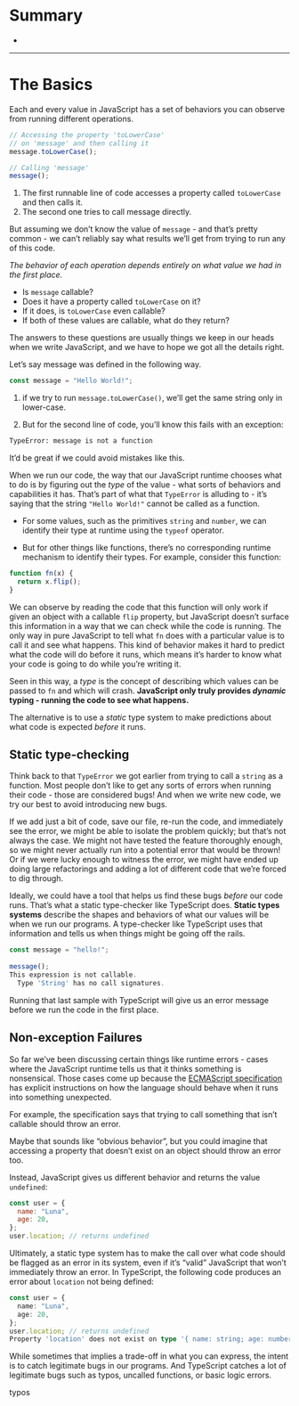 # Summary

- 


---

# The Basics

Each and every value in JavaScript has a set of behaviors you can observe from running different operations.

```js
// Accessing the property 'toLowerCase'
// on 'message' and then calling it
message.toLowerCase();

// Calling 'message'
message();
```

1. The first runnable line of code accesses a property called `toLowerCase` and then calls it.
2. The second one tries to call message directly.

But assuming we don’t know the value of `message` - and that’s pretty common - we can’t reliably say what results we’ll get from trying to run any of this code. 

*The behavior of each operation depends entirely on what value we had in the first place.*

- Is `message` callable?
- Does it have a property called `toLowerCase` on it?
- If it does, is `toLowerCase` even callable?
- If both of these values are callable, what do they return?

The answers to these questions are usually things we keep in our heads when we write JavaScript, and we have to hope we got all the details right.

Let’s say message was defined in the following way.

```js
const message = "Hello World!";
```

1. if we try to run `message.toLowerCase()`, we’ll get the same string only in lower-case.

2. But for the second line of code, you’ll know this fails with an exception:

```sh
TypeError: message is not a function
```

It’d be great if we could avoid mistakes like this.

When we run our code, the way that our JavaScript runtime chooses what to do is by figuring out the *type* of the value - what sorts of behaviors and capabilities it has. That’s part of what that `TypeError` is alluding to - it’s saying that the string `"Hello World!"` cannot be called as a function.

- For some values, such as the primitives `string` and `number`, we can identify their type at runtime using the `typeof` operator. 

- But for other things like functions, there’s no corresponding runtime mechanism to identify their types. For example, consider this function:

```js
function fn(x) {
  return x.flip();
}
```

We can observe by reading the code that this function will only work if given an object with a callable `flip` property, but JavaScript doesn’t surface this information in a way that we can check while the code is running. The only way in pure JavaScript to tell what `fn` does with a particular value is to call it and see what happens. This kind of behavior makes it hard to predict what the code will do before it runs, which means it’s harder to know what your code is going to do while you’re writing it.

Seen in this way, a *type* is the concept of describing which values can be passed to `fn` and which will crash. **JavaScript only truly provides *dynamic* typing - running the code to see what happens.**

The alternative is to use a *static* type system to make predictions about what code is expected *before* it runs.

## Static type-checking

Think back to that `TypeError` we got earlier from trying to call a `string` as a function. Most people don’t like to get any sorts of errors when running their code - those are considered bugs! And when we write new code, we try our best to avoid introducing new bugs.

If we add just a bit of code, save our file, re-run the code, and immediately see the error, we might be able to isolate the problem quickly; but that’s not always the case. We might not have tested the feature thoroughly enough, so we might never actually run into a potential error that would be thrown! Or if we were lucky enough to witness the error, we might have ended up doing large refactorings and adding a lot of different code that we’re forced to dig through.

Ideally, we could have a tool that helps us find these bugs *before* our code runs. That’s what a static type-checker like TypeScript does. **Static types systems** describe the shapes and behaviors of what our values will be when we run our programs. A type-checker like TypeScript uses that information and tells us when things might be going off the rails.

```ts
const message = "hello!";
 
message();
This expression is not callable.
  Type 'String' has no call signatures.
```

Running that last sample with TypeScript will give us an error message before we run the code in the first place.

## Non-exception Failures

So far we’ve been discussing certain things like runtime errors - cases where the JavaScript runtime tells us that it thinks something is nonsensical. Those cases come up because the [ECMAScript specification](https://tc39.github.io/ecma262/) has explicit instructions on how the language should behave when it runs into something unexpected.

For example, the specification says that trying to call something that isn’t callable should throw an error. 

Maybe that sounds like “obvious behavior”, but you could imagine that accessing a property that doesn’t exist on an object should throw an error too. 

Instead, JavaScript gives us different behavior and returns the value `undefined`:

```js
const user = {
  name: "Luna",
  age: 20,
};
user.location; // returns undefined
```

Ultimately, a static type system has to make the call over what code should be flagged as an error in its system, even if it’s “valid” JavaScript that won’t immediately throw an error. In TypeScript, the following code produces an error about `location` not being defined:

```ts
const user = {
  name: "Luna",
  age: 20,
};
user.location; // returns undefined
Property 'location' does not exist on type '{ name: string; age: number; }'.
```

While sometimes that implies a trade-off in what you can express, the intent is to catch legitimate bugs in our programs. And TypeScript catches a lot of legitimate bugs such as typos, uncalled functions, or basic logic errors.

typos